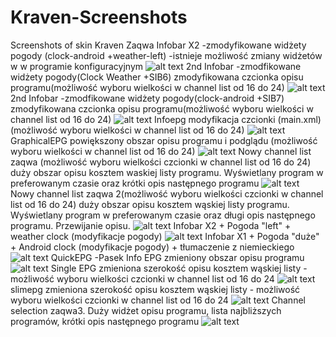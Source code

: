 # Kraven-Screenshots
 Screenshots of skin Kraven Zaqwa
Infobar X2 -zmodyfikowane widżety pogody (clock-android +weather-left) -istnieje możliwość zmiany widżetów w w programie konfiguracyjnym
![alt text](https://github.com/zaqwa321/Kraven-Screenshots/blob/main/1.jpg?raw=true)
2nd Infobar -zmodfikowane widżety pogody(Clock Weather +SIB6)  zmodyfikowana czcionka opisu programu(możliwość wyboru wielkości w channel list od 16 do  24)
![alt text](https://github.com/zaqwa321/Kraven-Screenshots/blob/main/2ndinfobar.jpg?raw=true)
2nd Infobar -zmodfikowane widżety pogody(clock-android +SIB7)  zmodyfikowana czcionka opisu programu(możliwość wyboru wielkości w channel list od 16 do  24)
![alt text](https://github.com/zaqwa321/Kraven-Screenshots/blob/main/2ndinfobar2.jpg?raw=true)
Infoepg modyfikacja czcionki (main.xml) (możliwość wyboru wielkości w channel list od 16 do  24)
![alt text](https://github.com/zaqwa321/Kraven-Screenshots/blob/main/EPGDescription.jpg?raw=true)
GraphicalEPG powiększony obszar opisu programu i podglądu (możliwość wyboru wielkości w channel list od 16 do  24)
![alt text](https://github.com/zaqwa321/Kraven-Screenshots/blob/main/GraphicalEPG.jpg?raw=true)
Nowy channel list zaqwa (możliwość wyboru wielkości czcionki w channel list od 16 do  24) duży obszar opisu kosztem waskiej listy programu. Wyświetlany program w preferowanym czasie oraz krótki opis następnego programu 
![alt text](https://github.com/zaqwa321/Kraven-Screenshots/blob/main/channellist-zaqwa.jpg?raw=true)
Nowy channel list zaqwa 2(możliwość wyboru wielkości czcionki w channel list od 16 do  24) duży obszar opisu kosztem wąskiej listy programu. Wyświetlany program w preferowanym czasie oraz długi opis następnego programu. Przewijanie opisu.
![alt text](https://github.com/zaqwa321/Kraven-Screenshots/blob/main/channellist-zaqwa2.jpg?raw=true)
Infobar X2 + Pogoda "left" + weather clock (modyfikacje pogody)
![alt text](https://github.com/zaqwa321/Kraven-Screenshots/blob/main/infobar_x2.jpg?raw=true)
Infobar X1 + Pogoda "duże" + Android clock (modyfikacje pogody) + tłumaczenie z niemieckiego 
![alt text](https://github.com/zaqwa321/Kraven-Screenshots/blob/main/infofbar.jpg?raw=true)
QuickEPG -Pasek Info EPG zmieniony obszar opisu programu 
![alt text](https://github.com/zaqwa321/Kraven-Screenshots/blob/main/quickepg.jpg?raw=true)
Single EPG zmieniona szerokość opisu kosztem wąskiej listy - możliwość wyboru wielkości czcionki w channel list od 16 do  24
![alt text](https://github.com/zaqwa321/Kraven-Screenshots/blob/main/singleepg.jpg?raw=true)
slimepg zmieniona szerokość opisu kosztem wąskiej listy - możliwość wyboru wielkości czcionki w channel list od 16 do  24
![alt text](https://github.com/zaqwa321/Kraven-Screenshots/blob/main/slimepg.jpg?raw=true)
Channel selection zaqwa3. Duży widżet opisu programu, lista najbliższych programów, krótki opis następnego programu 
![alt text](https://github.com/zaqwa321/Kraven-Screenshots/blob/main/zaqwa3.jpg?raw=true)
